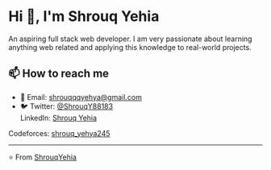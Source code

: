 # Hi 👋, I'm Shrouq Yehia  

 An aspiring full stack web developer. I am very passionate about learning anything web related and applying this knowledge to real-world projects.



## 📫 How to reach me
- 📧 Email: shrouqqqyehya@gmail.com
- 🐦 Twitter: [@ShrouqY88183](https://twitter.com/YourUserName)  
 LinkedIn: [Shrouq Yehia](https://www.linkedin.com/in/shrouqq-yehya-54a7a82a7)  

 Codeforces: [shrouq_yehya245](https://codeforces.com/profile/shrouq_yehya245)  

---

⭐️ From [ShrouqYehia](https://github.com/ShrouqYehia)
  
